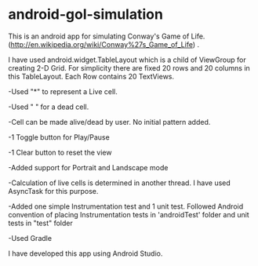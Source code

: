 # android-gol-simulation

This is an android app for simulating Conway's Game of Life. (http://en.wikipedia.org/wiki/Conway%27s_Game_of_Life) .

I have used android.widget.TableLayout which is a child of ViewGroup for creating 2-D Grid.
For simplicity there are fixed 20 rows and 20 columns in this TableLayout. Each Row contains 20 TextViews.

-Used "*" to represent a Live cell.

-Used " " for a dead cell.

-Cell can be made alive/dead by user. No initial pattern added.

-1 Toggle button for Play/Pause

-1 Clear button to reset the view

-Added support for Portrait and Landscape mode

-Calculation of live cells is determined in another thread. I have used AsyncTask for this purpose.

-Added one simple Instrumentation test and 1 unit test. Followed Android convention of placing Instrumentation tests in 'androidTest' folder and unit tests in "test" folder

-Used Gradle

I have developed this app using Android Studio.
 

 